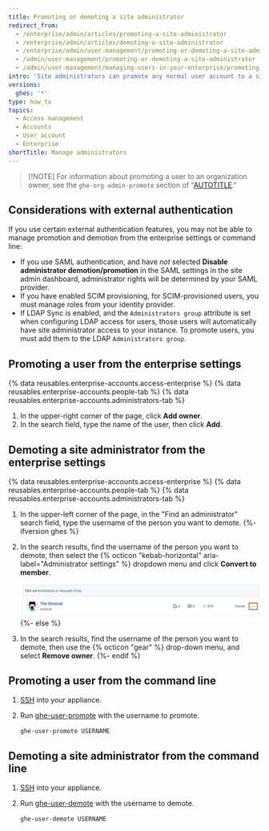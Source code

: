 ```yaml
---
title: Promoting or demoting a site administrator
redirect_from:
  - /enterprise/admin/articles/promoting-a-site-administrator
  - /enterprise/admin/articles/demoting-a-site-administrator
  - /enterprise/admin/user-management/promoting-or-demoting-a-site-administrator
  - /admin/user-management/promoting-or-demoting-a-site-administrator
  - /admin/user-management/managing-users-in-your-enterprise/promoting-or-demoting-a-site-administrator
intro: 'Site administrators can promote any normal user account to a site administrator, as well as demote other site administrators to regular users.'
versions:
  ghes: '*'
type: how_to
topics:
  - Access management
  - Accounts
  - User account
  - Enterprise
shortTitle: Manage administrators
---
```


> [!NOTE] For information about promoting a user to an organization owner, see the `ghe-org-admin-promote` section of "[AUTOTITLE](/admin/configuration/configuring-your-enterprise/command-line-utilities#ghe-org-admin-promote)."

## Considerations with external authentication

If you use certain external authentication features, you may not be able to manage promotion and demotion from the enterprise settings or command line:

* If you use SAML authentication, and have _not_ selected **Disable administrator demotion/promotion** in the SAML settings in the site admin dashboard, administrator rights will be determined by your SAML provider.
* If you have enabled SCIM provisioning, for SCIM-provisioned users, you must manage roles from your identity provider.
* If LDAP Sync is enabled, and the `Administrators group` attribute is set when configuring LDAP access for users, those users will automatically have site administrator access to your instance. To promote users, you must add them to the LDAP `Administrators group`.

## Promoting a user from the enterprise settings

{% data reusables.enterprise-accounts.access-enterprise %}
{% data reusables.enterprise-accounts.people-tab %}
{% data reusables.enterprise-accounts.administrators-tab %}
1. In the upper-right corner of the page, click **Add owner**.
1. In the search field, type the name of the user, then click **Add**.

## Demoting a site administrator from the enterprise settings

{% data reusables.enterprise-accounts.access-enterprise %}
{% data reusables.enterprise-accounts.people-tab %}
{% data reusables.enterprise-accounts.administrators-tab %}
1. In the upper-left corner of the page, in the "Find an administrator" search field, type the username of the person you want to demote.
{%- ifversion ghes %}
1. In the search results, find the username of the person you want to demote, then select the {% octicon "kebab-horizontal" aria-label="Administrator settings" %} dropdown menu and click **Convert to member**.

   ![Screenshot of a user in the enterprise administrators list. A dropdown menu, labeled with a kebab icon, is highlighted with an orange outline.](/assets/images/help/business-accounts/administrator-settings.png)
{%- else %}
1. In the search results, find the username of the person you want to demote, then use the {% octicon "gear" %} drop-down menu, and select **Remove owner**.
{%- endif %}

## Promoting a user from the command line

1. [SSH](/admin/configuration/configuring-your-enterprise/accessing-the-administrative-shell-ssh) into your appliance.
1. Run [ghe-user-promote](/admin/configuration/configuring-your-enterprise/command-line-utilities#ghe-user-promote) with the username to promote.

   ```shell
   ghe-user-promote USERNAME
   ```

## Demoting a site administrator from the command line

1. [SSH](/admin/configuration/configuring-your-enterprise/accessing-the-administrative-shell-ssh) into your appliance.
1. Run [ghe-user-demote](/admin/configuration/configuring-your-enterprise/command-line-utilities#ghe-user-demote) with the username to demote.

   ```shell
   ghe-user-demote USERNAME
   ```
